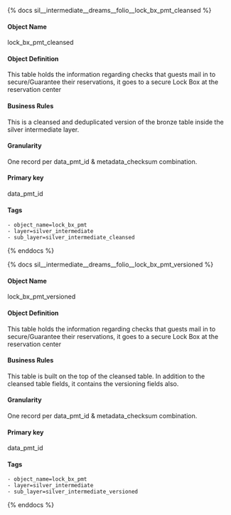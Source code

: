 {% docs sil__intermediate__dreams__folio__lock_bx_pmt_cleansed %}

#### Object Name
lock_bx_pmt_cleansed

#### Object Definition
This table holds the information regarding checks that guests mail in to secure/Guarantee their reservations, it goes to a secure Lock Box at the reservation center

#### Business Rules
This is a cleansed and deduplicated version of the bronze table inside the silver intermediate layer.

#### Granularity
One record per data_pmt_id & metadata_checksum combination.

#### Primary key
data_pmt_id

#### Tags
    - object_name=lock_bx_pmt
    - layer=silver_intermediate
    - sub_layer=silver_intermediate_cleansed

{% enddocs %}

{% docs sil__intermediate__dreams__folio__lock_bx_pmt_versioned %}

#### Object Name
lock_bx_pmt_versioned

#### Object Definition
This table holds the information regarding checks that guests mail in to secure/Guarantee their reservations, it goes to a secure Lock Box at the reservation center

#### Business Rules
This table is built on the top of the cleansed table. In addition to the cleansed table fields, it contains the versioning fields also.

#### Granularity
One record per data_pmt_id & metadata_checksum combination.

#### Primary key
data_pmt_id

#### Tags
    - object_name=lock_bx_pmt
    - layer=silver_intermediate
    - sub_layer=silver_intermediate_versioned

{% enddocs %}